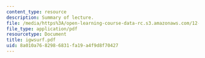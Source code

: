 ```yaml
---
content_type: resource
description: Summary of lecture.
file: /media/https%3A/open-learning-course-data-rc.s3.amazonaws.com/12-802-wave-motions-in-the-ocean-and-atmosphere-spring-2004/8a010a7682986831fa19a4f9d8f70427_igwsurf.pdf
file_type: application/pdf
resourcetype: Document
title: igwsurf.pdf
uid: 8a010a76-8298-6831-fa19-a4f9d8f70427
---
```

